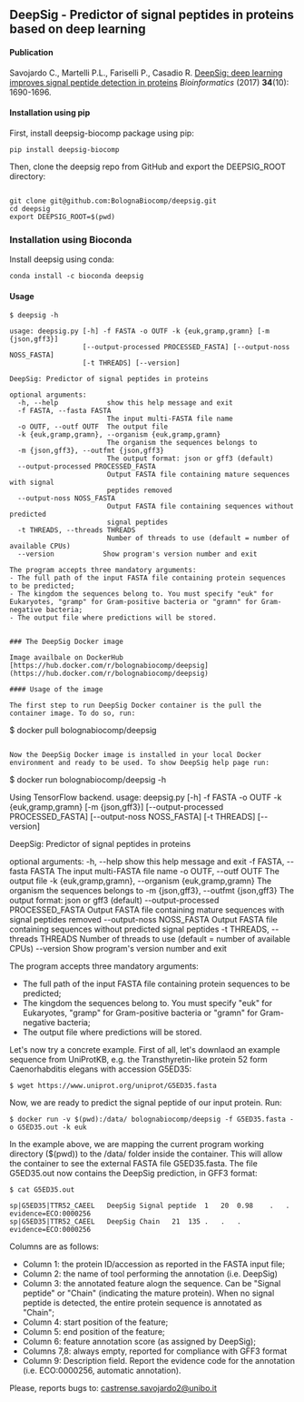 ## DeepSig - Predictor of signal peptides in proteins based on deep learning

#### Publication

Savojardo C., Martelli P.L., Fariselli P., Casadio R. [DeepSig: deep learning improves signal peptide detection in proteins](https://academic.oup.com/bioinformatics/advance-article/doi/10.1093/bioinformatics/btx818/4769493) *Bioinformatics* (2017) **34**(10): 1690-1696.

#### Installation using pip

First, install deepsig-biocomp package using pip:
```
pip install deepsig-biocomp
```

Then, clone the deepsig repo from GitHub and export the DEEPSIG_ROOT directory:
```

git clone git@github.com:BolognaBiocomp/deepsig.git
cd deepsig
export DEEPSIG_ROOT=$(pwd)

```

### Installation using Bioconda


Install deepsig using conda:

```
conda install -c bioconda deepsig

```

#### Usage
```
$ deepsig -h

usage: deepsig.py [-h] -f FASTA -o OUTF -k {euk,gramp,gramn} [-m {json,gff3}] 
                  [--output-processed PROCESSED_FASTA] [--output-noss NOSS_FASTA]
                  [-t THREADS] [--version]

DeepSig: Predictor of signal peptides in proteins

optional arguments:
  -h, --help            show this help message and exit
  -f FASTA, --fasta FASTA
                        The input multi-FASTA file name
  -o OUTF, --outf OUTF  The output file
  -k {euk,gramp,gramn}, --organism {euk,gramp,gramn}
                        The organism the sequences belongs to
  -m {json,gff3}, --outfmt {json,gff3}
                        The output format: json or gff3 (default)
  --output-processed PROCESSED_FASTA
                        Output FASTA file containing mature sequences with signal
                        peptides removed
  --output-noss NOSS_FASTA
                        Output FASTA file containing sequences without predicted
                        signal peptides
  -t THREADS, --threads THREADS
                        Number of threads to use (default = number of available CPUs)
  --version            Show program's version number and exit

The program accepts three mandatory arguments:
- The full path of the input FASTA file containing protein sequences to be predicted;
- The kingdom the sequences belong to. You must specify "euk" for Eukaryotes, "gramp" for Gram-positive bacteria or "gramn" for Gram-negative bacteria;
- The output file where predictions will be stored.


### The DeepSig Docker image

Image availbale on DockerHub [https://hub.docker.com/r/bolognabiocomp/deepsig](https://hub.docker.com/r/bolognabiocomp/deepsig)

#### Usage of the image

The first step to run DeepSig Docker container is the pull the container image. To do so, run:

```
$ docker pull bolognabiocomp/deepsig
```

Now the DeepSig Docker image is installed in your local Docker environment and ready to be used. To show DeepSig help page run:

```
$ docker run bolognabiocomp/deepsig -h

Using TensorFlow backend.
usage: deepsig.py [-h] -f FASTA -o OUTF -k {euk,gramp,gramn} [-m {json,gff3}] 
                  [--output-processed PROCESSED_FASTA] [--output-noss NOSS_FASTA]
                  [-t THREADS] [--version]

DeepSig: Predictor of signal peptides in proteins

optional arguments:
  -h, --help            show this help message and exit
  -f FASTA, --fasta FASTA
                        The input multi-FASTA file name
  -o OUTF, --outf OUTF  The output file
  -k {euk,gramp,gramn}, --organism {euk,gramp,gramn}
                        The organism the sequences belongs to
  -m {json,gff3}, --outfmt {json,gff3}
                        The output format: json or gff3 (default)
  --output-processed PROCESSED_FASTA
                        Output FASTA file containing mature sequences with signal
                        peptides removed
  --output-noss NOSS_FASTA
                        Output FASTA file containing sequences without predicted
                        signal peptides
  -t THREADS, --threads THREADS
                        Number of threads to use (default = number of available CPUs)
  --version            Show program's version number and exit

The program accepts three mandatory arguments:
- The full path of the input FASTA file containing protein sequences to be predicted;
- The kingdom the sequences belong to. You must specify "euk" for Eukaryotes, "gramp" for Gram-positive bacteria or "gramn" for Gram-negative bacteria;
- The output file where predictions will be stored.

Let's now try a concrete example. First of all, let's downlaod an example sequence from UniProtKB, e.g. the Transthyretin-like protein 52 form Caenorhabditis elegans with accession G5ED35:

```
$ wget https://www.uniprot.org/uniprot/G5ED35.fasta
```

Now, we are ready to predict the signal peptide of our input protein. Run:

```
$ docker run -v $(pwd):/data/ bolognabiocomp/deepsig -f G5ED35.fasta -o G5ED35.out -k euk
```

In the example above, we are mapping the current program working directory ($(pwd)) to the /data/ folder inside the container. This will allow the container to see the external FASTA file G5ED35.fasta.
The file G5ED35.out now contains the DeepSig prediction, in GFF3 format:
```
$ cat G5ED35.out

sp|G5ED35|TTR52_CAEEL	DeepSig	Signal peptide	1	20	0.98	.	.	evidence=ECO:0000256
sp|G5ED35|TTR52_CAEEL	DeepSig	Chain	21	135	.	.	.	evidence=ECO:0000256

```
Columns are as follows:
- Column 1: the protein ID/accession as reported in the FASTA input file;
- Column 2: the name of tool performing the annotation (i.e. DeepSig)
- Column 3: the annotated feature alogn the sequence. Can be "Signal peptide" or "Chain" (indicating the mature protein). When no signal peptide is detected, the entire protein sequence is annotated as "Chain";
- Column 4: start position of the feature;
- Column 5: end position of the feature;
- Column 6: feature annotation score (as assigned by DeepSig);
- Columns 7,8: always empty, reported for compliance with GFF3 format
- Column 9: Description field. Report the evidence code for the annotation (i.e. ECO:0000256, automatic annotation).



Please, reports bugs to: castrense.savojardo2@unibo.it
